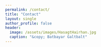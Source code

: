 ```yaml
---
permalink: /contact/
title: "Contact"
layout: single
author_profile: false
header:
  image: /assets/images/HasagtHairhan.jpg
  caption: "&copy; Batbayar Galtbalt"
---
```

